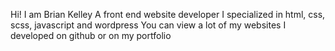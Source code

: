 Hi! I am Brian Kelley
A front end website developer
I specialized in html, css, scss, javascript and wordpress
You can view a lot of my websites I developed on github or on my portfolio
